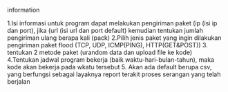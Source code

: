 information

1.Isi informasi untuk program dapat melakukan  pengiriman paket (ip (isi ip dan port), jika (url (isi url dan port default) kemudian tentukan jumlah pengiriman ulang berapa kali (pack)
2.Pilih jenis paket yang ingin dilakukan pengiriman paket flood (TCP, UDP, ICMP(PING), HTTP(GET&POST))
3. tentukan 2 metode paket (urandom data dan upload file ke kode)
4.Tentukan jadwal program bekerja (baik waktu-hari-bulan-tahun), maka kode akan bekerja pada wkatu tersebut
5. Akan ada default berupa csv, yang berfungsi sebagai layaknya report terakit proses serangan yang telah berjalan
